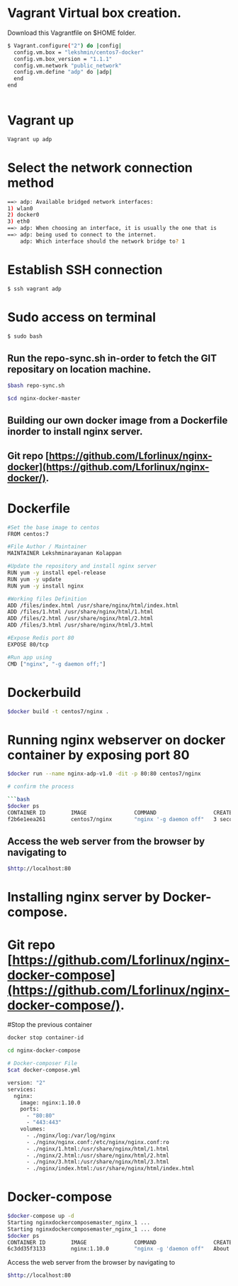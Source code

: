 
# Vagrant Virtual box creation. 

Download this Vagrantfile on $HOME folder.

```bash
$ Vagrant.configure("2") do |config|
  config.vm.box = "lekshmin/centos7-docker"
  config.vm.box_version = "1.1.1"
  config.vm.network "public_network"
  config.vm.define "adp" do |adp|
  end
end
 
```
# Vagrant up

```bash
Vagrant up adp 
```

# Select the network connection method 

```bash
==> adp: Available bridged network interfaces:
1) wlan0
2) docker0
3) eth0
==> adp: When choosing an interface, it is usually the one that is
==> adp: being used to connect to the internet.
    adp: Which interface should the network bridge to? 1
```


# Establish SSH connection 
```bash
$ ssh vagrant adp 
```

# Sudo access on terminal 
```bash
$ sudo bash
```

## Run the repo-sync.sh in-order to fetch the GIT repositary on location machine. 

```bash
$bash repo-sync.sh
```


```bash
$cd nginx-docker-master
```

## Building our own docker image from a Dockerfile inorder to install nginx server.
## Git repo [https://github.com/Lforlinux/nginx-docker](https://github.com/Lforlinux/nginx-docker/).

# Dockerfile
```bash
#Set the base image to centos
FROM centos:7

#File Author / Maintainer
MAINTAINER Lekshminarayanan Kolappan

#Update the repository and install nginx server
RUN yum -y install epel-release
RUN yum -y update
RUN yum -y install nginx

#Working files Definition 
ADD /files/index.html /usr/share/nginx/html/index.html
ADD /files/1.html /usr/share/nginx/html/1.html
ADD /files/2.html /usr/share/nginx/html/2.html
ADD /files/3.html /usr/share/nginx/html/3.html

#Expose Redis port 80 
EXPOSE 80/tcp

#Run app using
CMD ["nginx", "-g daemon off;"]
```

# Dockerbuild 

```bash
$docker build -t centos7/nginx .
````

# Running nginx webserver on docker container by exposing port 80

```bash
$docker run --name nginx-adp-v1.0 -dit -p 80:80 centos7/nginx

# confirm the process

```bash
$docker ps
CONTAINER ID        IMAGE               COMMAND                  CREATED             STATUS              PORTS                NAMES
f2b6e1eea261        centos7/nginx       "nginx '-g daemon off"   3 seconds ago       Up 2 seconds        0.0.0.0:80->80/tcp   nginx-adp-v1.1
```

## Access the web server from the browser by navigating to
```bash
$http://localhost:80
```

# Installing nginx server by Docker-compose.

# Git repo [https://github.com/Lforlinux/nginx-docker-compose](https://github.com/Lforlinux/nginx-docker-compose/).
#Stop the previous container
```bash
docker stop container-id
```

```bash
cd nginx-docker-compose
```

```bash
# Docker-composer File
$cat docker-compose.yml

version: "2"
services:
  nginx:
    image: nginx:1.10.0
    ports:
      - "80:80"
      - "443:443"
    volumes:
      - ./nginx/log:/var/log/nginx
      - ./nginx/nginx.conf:/etc/nginx/nginx.conf:ro
      - ./nginx/1.html:/usr/share/nginx/html/1.html
      - ./nginx/2.html:/usr/share/nginx/html/2.html
      - ./nginx/3.html:/usr/share/nginx/html/3.html
      - ./nginx/index.html:/usr/share/nginx/html/index.html

```

# Docker-compose
```bash
$docker-compose up -d
Starting nginxdockercomposemaster_nginx_1 ... 
Starting nginxdockercomposemaster_nginx_1 ... done
$docker ps
CONTAINER ID        IMAGE               COMMAND                  CREATED             STATUS              PORTS                                      NAMES
6c3dd35f3133        nginx:1.10.0        "nginx -g 'daemon off"   About an hour ago   Up 10 seconds       0.0.0.0:80->80/tcp, 0.0.0.0:443->443/tcp   nginxdockercomposemaster_nginx_1
```


Access the web server from the browser by navigating to
```bash
$http://localhost:80
```



